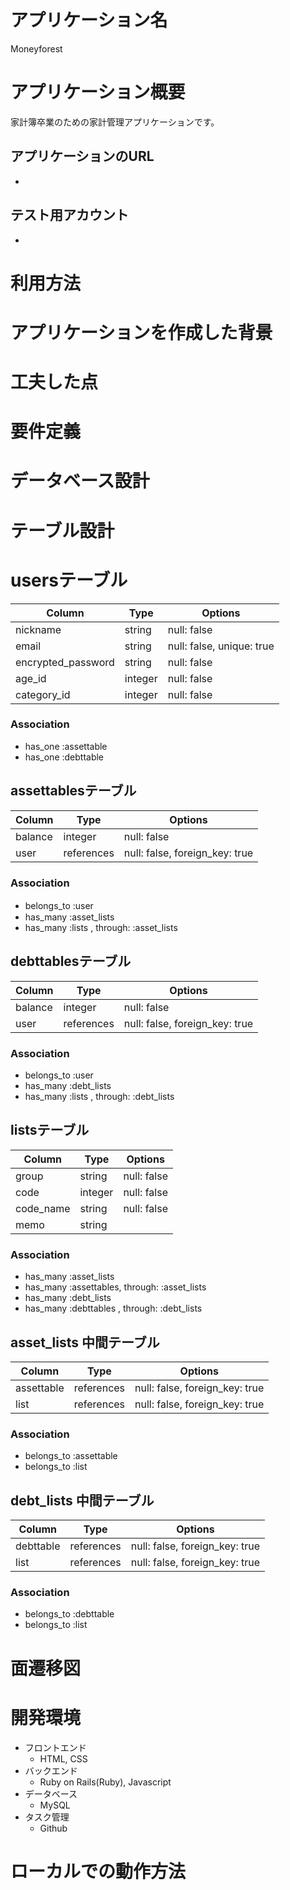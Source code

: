 # アプリケーション名
Moneyforest


# アプリケーション概要
家計簿卒業のための家計管理アプリケーションです。


## アプリケーションのURL
- 

## テスト用アカウント
- 

# 利用方法

# アプリケーションを作成した背景

# 工夫した点

# 要件定義

# データベース設計

# テーブル設計

# usersテーブル

| Column                | Type         | Options                   |
| --------------------- | ------------ | ------------------------- |
| nickname | string | null: false |                  
| email | string | null: false, unique: true |
| encrypted_password | string | null: false |
| age_id | integer | null: false |
| category_id | integer | null: false |


### Association


- has_one :assettable
- has_one :debttable


## assettablesテーブル

| Column                | Type         | Options                   |
| --------------------- | ------------ | ------------------------- |
| balance | integer | null: false |    
| user | references | null: false, foreign_key: true |

### Association

- belongs_to :user　
- has_many :asset_lists
- has_many :lists , through: :asset_lists


## debttablesテーブル

| Column                | Type         | Options                   |
| --------------------- | ------------ | ------------------------- |
| balance | integer | null: false |    
| user | references | null: false, foreign_key: true |

### Association

- belongs_to :user
- has_many :debt_lists
- has_many :lists , through: :debt_lists


## listsテーブル

| Column                | Type         | Options                   |
| --------------------- | ------------ | ------------------------- |
| group | string | null: false | 
| code | integer | null: false | 
| code_name  | string | null: false | 
| memo  | string |  | 


### Association
- has_many :asset_lists
- has_many :assettables, through: :asset_lists
- has_many :debt_lists
- has_many :debttables , through: :debt_lists


## asset_lists 中間テーブル
| Column                | Type         | Options                   |
| --------------------- | ------------ | ------------------------- |
| assettable | references | null: false, foreign_key: true |
| list | references | null: false, foreign_key: true |

### Association
- belongs_to :assettable
- belongs_to :list


## debt_lists 中間テーブル
| Column                | Type         | Options                   |
| --------------------- | ------------ | ------------------------- |
| debttable | references | null: false, foreign_key: true |
| list | references | null: false, foreign_key: true |

### Association
- belongs_to :debttable
- belongs_to :list













# 面遷移図

# 開発環境

- フロントエンド
	- HTML, CSS
- バックエンド
	- Ruby on Rails(Ruby), Javascript
- データベース
	- MySQL
- タスク管理
	- Github

# ローカルでの動作方法
